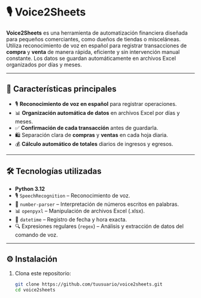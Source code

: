# 🎙️ Voice2Sheets

**Voice2Sheets** es una herramienta de automatización financiera diseñada para pequeños comerciantes, como dueños de tiendas o misceláneas. Utiliza reconocimiento de voz en español para registrar transacciones de **compra** y **venta** de manera rápida, eficiente y sin intervención manual constante. Los datos se guardan automáticamente en archivos Excel organizados por días y meses.

---

## 🎯 Características principales

- 🎙️ **Reconocimiento de voz en español** para registrar operaciones.
- 📊 **Organización automática de datos** en archivos Excel por días y meses.
- ✅ **Confirmación de cada transacción** antes de guardarla.
- 🛍️ Separación clara de **compras** y **ventas** en cada hoja diaria.
- 💰 **Cálculo automático de totales** diarios de ingresos y egresos.

---

## 🛠️ Tecnologías utilizadas

- **Python 3.12**
- 🎙️ `SpeechRecognition` – Reconocimiento de voz.
- 🔢 `number-parser` – Interpretación de números escritos en palabras.
- 📊 `openpyxl` – Manipulación de archivos Excel (.xlsx).
- 📅 `datetime` – Registro de fecha y hora exacta.
- 🔍 Expresiones regulares (`regex`) – Análisis y extracción de datos del comando de voz.

---

## ⚙️ Instalación

1. Clona este repositorio:
   ```bash
   git clone https://github.com/tuusuario/voice2sheets.git
   cd voice2sheets
